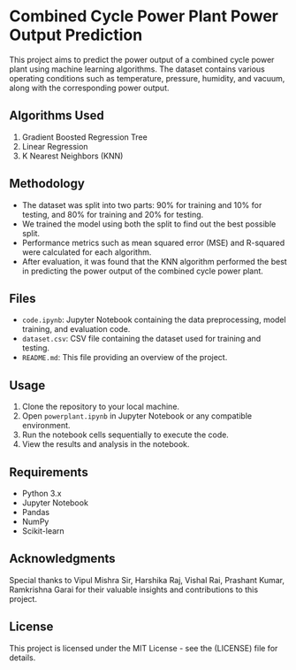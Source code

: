 # Combined Cycle Power Plant Power Output Prediction

This project aims to predict the power output of a combined cycle power plant using machine learning algorithms. The dataset contains various operating conditions such as temperature, pressure, humidity, and vacuum, along with the corresponding power output.

## Algorithms Used
1. Gradient Boosted Regression Tree
2. Linear Regression
3. K Nearest Neighbors (KNN)

## Methodology
- The dataset was split into two parts: 90% for training and 10% for testing, and 80% for training and 20% for testing.
- We trained the model using both the split to find out the best possible split.
- Performance metrics such as mean squared error (MSE) and R-squared were calculated for each algorithm.
- After evaluation, it was found that the KNN algorithm performed the best in predicting the power output of the combined cycle power plant.

## Files
- `code.ipynb`: Jupyter Notebook containing the data preprocessing, model training, and evaluation code.
- `dataset.csv`: CSV file containing the dataset used for training and testing.
- `README.md`: This file providing an overview of the project.

## Usage
1. Clone the repository to your local machine.
2. Open `powerplant.ipynb` in Jupyter Notebook or any compatible environment.
3. Run the notebook cells sequentially to execute the code.
4. View the results and analysis in the notebook.

## Requirements
- Python 3.x
- Jupyter Notebook
- Pandas
- NumPy
- Scikit-learn

## Acknowledgments
Special thanks to Vipul Mishra Sir, Harshika Raj, Vishal Rai, Prashant Kumar, Ramkrishna Garai for their valuable insights and contributions to this project.

## License
This project is licensed under the MIT License - see the (LICENSE) file for details.
